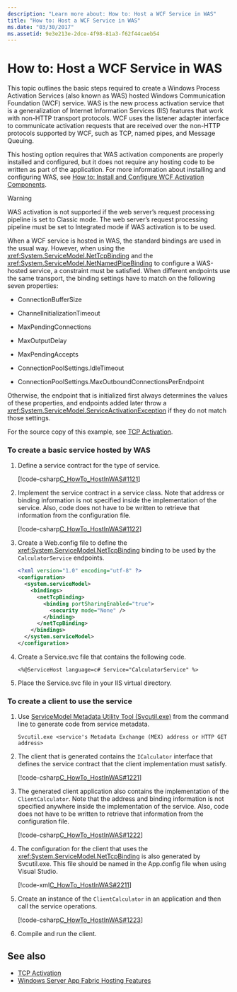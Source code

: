 ```yaml
---
description: "Learn more about: How to: Host a WCF Service in WAS"
title: "How to: Host a WCF Service in WAS"
ms.date: "03/30/2017"
ms.assetid: 9e3e213e-2dce-4f98-81a3-f62f44caeb54
---
```

# How to: Host a WCF Service in WAS

This topic outlines the basic steps required to create a Windows Process Activation Services (also known as WAS) hosted Windows Communication Foundation (WCF) service. WAS is the new process activation service that is a generalization of Internet Information Services (IIS) features that work with non-HTTP transport protocols. WCF uses the listener adapter interface to communicate activation requests that are received over the non-HTTP protocols supported by WCF, such as TCP, named pipes, and Message Queuing.  
  
 This hosting option requires that WAS activation components are properly installed and configured, but it does not require any hosting code to be written as part of the application. For more information about installing and configuring WAS, see [How to: Install and Configure WCF Activation Components](how-to-install-and-configure-wcf-activation-components.md).  
  
> [!WARNING]
> WAS activation is not supported if the web server’s request processing pipeline is set to Classic mode. The web server’s request processing pipeline must be set to Integrated mode if WAS activation is to be used.  
  
 When a WCF service is hosted in WAS, the standard bindings are used in the usual way. However, when using the <xref:System.ServiceModel.NetTcpBinding> and the <xref:System.ServiceModel.NetNamedPipeBinding> to configure a WAS-hosted service, a constraint must be satisfied. When different endpoints use the same transport, the binding settings have to match on the following seven properties:  
  
- ConnectionBufferSize  
  
- ChannelInitializationTimeout  
  
- MaxPendingConnections  
  
- MaxOutputDelay  
  
- MaxPendingAccepts  
  
- ConnectionPoolSettings.IdleTimeout  
  
- ConnectionPoolSettings.MaxOutboundConnectionsPerEndpoint  
  
 Otherwise, the endpoint that is initialized first always determines the values of these properties, and endpoints added later throw a <xref:System.ServiceModel.ServiceActivationException> if they do not match those settings.  
  
 For the source copy of this example, see [TCP Activation](/previous-versions/dotnet/framework/wcf/samples/tcp-activation).  
  
### To create a basic service hosted by WAS  
  
1. Define a service contract for the type of service.  
  
     [!code-csharp[C_HowTo_HostInWAS#1121](../../../../samples/snippets/csharp/VS_Snippets_CFX/c_howto_hostinwas/cs/service.cs#1121)]  
  
2. Implement the service contract in a service class. Note that address or binding information is not specified inside the implementation of the service. Also, code does not have to be written to retrieve that information from the configuration file.  
  
     [!code-csharp[C_HowTo_HostInWAS#1122](../../../../samples/snippets/csharp/VS_Snippets_CFX/c_howto_hostinwas/cs/service.cs#1122)]  
  
3. Create a Web.config file to define the <xref:System.ServiceModel.NetTcpBinding> binding to be used by the `CalculatorService` endpoints.  
  
    ```xml  
    <?xml version="1.0" encoding="utf-8" ?>  
    <configuration>  
      <system.serviceModel>  
        <bindings>  
          <netTcpBinding>  
            <binding portSharingEnabled="true">  
              <security mode="None" />  
            </binding>  
          </netTcpBinding>  
        </bindings>  
      </system.serviceModel>  
    </configuration>  
    ```  
  
4. Create a Service.svc file that contains the following code.  
  
   ```aspx-csharp
   <%@ServiceHost language=c# Service="CalculatorService" %>
   ```
  
5. Place the Service.svc file in your IIS virtual directory.  
  
### To create a client to use the service  
  
1. Use [ServiceModel Metadata Utility Tool (Svcutil.exe)](../servicemodel-metadata-utility-tool-svcutil-exe.md) from the command line to generate code from service metadata.  
  
    ```console
    Svcutil.exe <service's Metadata Exchange (MEX) address or HTTP GET address>
    ```  
  
2. The client that is generated contains the `ICalculator` interface that defines the service contract that the client implementation must satisfy.  
  
     [!code-csharp[C_HowTo_HostInWAS#1221](../../../../samples/snippets/csharp/VS_Snippets_CFX/c_howto_hostinwas/cs/client.cs#1221)]  
  
3. The generated client application also contains the implementation of the `ClientCalculator`. Note that the address and binding information is not specified anywhere inside the implementation of the service. Also, code does not have to be written to retrieve that information from the configuration file.  
  
     [!code-csharp[C_HowTo_HostInWAS#1222](../../../../samples/snippets/csharp/VS_Snippets_CFX/c_howto_hostinwas/cs/client.cs#1222)]  
  
4. The configuration for the client that uses the <xref:System.ServiceModel.NetTcpBinding> is also generated by Svcutil.exe. This file should be named in the App.config file when using Visual Studio.  
  
     [!code-xml[C_HowTo_HostInWAS#2211](../../../../samples/snippets/csharp/VS_Snippets_CFX/c_howto_hostinwas/common/app.config#2211)]
  
5. Create an instance of the `ClientCalculator` in an application and then call the service operations.  
  
     [!code-csharp[C_HowTo_HostInWAS#1223](../../../../samples/snippets/csharp/VS_Snippets_CFX/c_howto_hostinwas/cs/client.cs#1223)]  
  
6. Compile and run the client.  
  
## See also

- [TCP Activation](/previous-versions/dotnet/framework/wcf/samples/tcp-activation)
- [Windows Server App Fabric Hosting Features](/previous-versions/appfabric/ee677189(v=azure.10))
